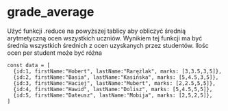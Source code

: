 # grade_average

Użyć funkcji .reduce na powyższej tablicy aby obliczyć średnią arytmetyczną ocen wszystkich uczniów. Wynikiem tej funkcji ma być średnia wszystkich średnich z ocen uzyskanych przez studentów. Ilośc ocen per student może być różna

```JS
const data = [
  {id:1, firstName:"Hobert", lastName:"Rarężlak", marks: [3,3.5,3,5]},
  {id:2, firstName:"Basia", lastName:"Kasińska", marks: [5,4.5,3,5]},
  {id:3, firstName:"Haciej", lastName:"Mubert", marks: [2,2.5,5,5]},
  {id:4, firstName:"Hawid", lastName:"Dolisz", marks: [5,4.5,5,5]},
  {id:5, firstName:"Dateusz", lastName:"Mobija", marks: [2,5,2,5]},
]
```

